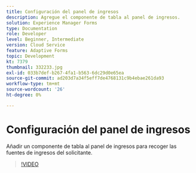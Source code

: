```yaml
---
title: Configuración del panel de ingresos
description: Agregue el componente de tabla al panel de ingresos.
solution: Experience Manager Forms
type: Documentation
role: Developer
level: Beginner, Intermediate
version: Cloud Service
feature: Adaptive Forms
topic: Development
kt: 7379
thumbnail: 332233.jpg
exl-id: 033b7def-b267-4fa1-b563-6dc29d0e65ea
source-git-commit: ad203d7a34f5eff7de4768131c9b4ebae261da93
workflow-type: tm+mt
source-wordcount: '26'
ht-degree: 0%

---
```


# Configuración del panel de ingresos

Añadir un componente de tabla al panel de ingresos para recoger las fuentes de ingresos del solicitante.

>[!VIDEO](https://video.tv.adobe.com/v/332233?quality=12&learn=on)
